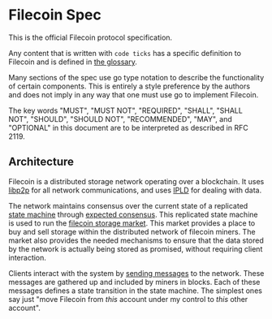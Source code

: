 # Filecoin Spec

This is the official Filecoin protocol specification.

Any content that is written with `code ticks` has a specific definition to Filecoin and is defined in [the glossary](definitions.md).

Many sections of the spec use go type notation to describe the functionality of certain components. This is entirely a style preference by the authors and does not imply in any way that one must use go to implement Filecoin. 


The key words "MUST", "MUST NOT", "REQUIRED", "SHALL", "SHALL NOT", "SHOULD", "SHOULD NOT", "RECOMMENDED",  "MAY", and "OPTIONAL" in this document are to be interpreted as described in RFC 2119.


## Architecture

Filecoin is a distributed storage network operating over a blockchain. It uses
[libp2p](https://libp2p.io) for all network communications, and uses
[IPLD](https://ipld.io) for dealing with data. 

The network maintains consensus over the current state of a replicated [state machine](state-machine.md) through [expected consensus](expected-consensus.md). This replicated state machine is used to run the [filecoin storage market](storage-market.md). This market provides a place to buy and sell storage within the distributed network of filecoin miners. The market also provides the needed mechanisms to ensure that the data stored by the network is actually being stored as promised, without requiring client interaction.

Clients interact with the system by [sending messages](data-propogation.md#message-propogation) to the network. These messages are gathered up and included by miners in blocks. Each of these messages defines a state transition in the state machine. The simplest ones say just "move Filecoin from *this* account under my control to *this* other account".

